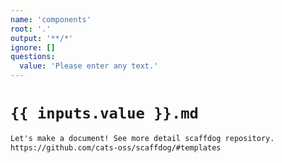 ```yaml
---
name: 'components'
root: '.'
output: '**/*'
ignore: []
questions:
  value: 'Please enter any text.'
---
```


# `{{ inputs.value }}.md`

```markdown
Let's make a document! See more detail scaffdog repository.
https://github.com/cats-oss/scaffdog/#templates
```